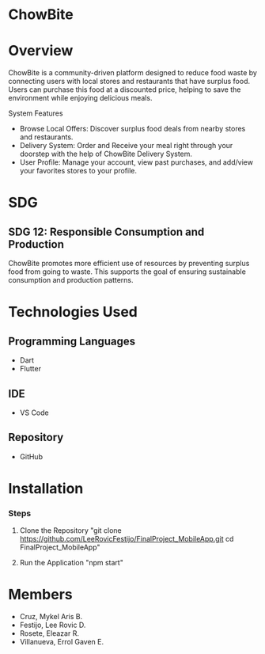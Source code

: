# ChowBite

# Overview
 ChowBite is a community-driven platform designed to reduce food waste by connecting users with local stores and restaurants  that have surplus food. Users can purchase this food at a discounted price, helping to save the environment while enjoying delicious meals.

System Features
- Browse Local Offers: Discover surplus food deals from nearby stores and restaurants.
- Delivery System: Order and Receive your meal right through your doorstep with the help of ChowBite Delivery System.
- User Profile: Manage your account, view past purchases, and add/view your favorites stores to your profile.

# SDG
## SDG 12: Responsible Consumption and Production
ChowBite promotes more efficient use of resources by preventing surplus food from going to waste. This supports the goal of ensuring sustainable consumption and production patterns.

# Technologies Used
## Programming Languages
- Dart
- Flutter

## IDE
- VS Code

## Repository
- GitHub

# Installation
### Steps
1. Clone the Repository
"git clone 
https://github.com/LeeRovicFestijo/FinalProject_MobileApp.git
cd FinalProject_MobileApp"

2. Run the Application
"npm start"

# Members
- Cruz, Mykel Aris B.
- Festijo, Lee Rovic D.
- Rosete, Eleazar R.
- Villanueva, Errol Gaven E.
